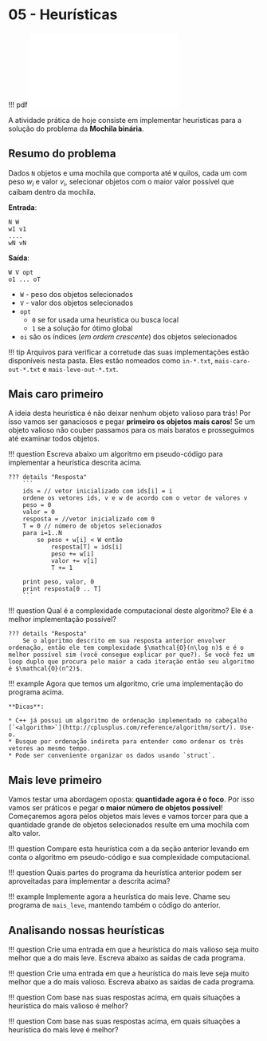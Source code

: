 # 05 - Heurísticas

!!! pdf
    ![](slides.pdf)

A atividade prática de hoje consiste em implementar heurísticas para a solução do problema da **Mochila binária**.

## Resumo do problema

Dados `N` objetos e uma mochila que comporta até `W` quilos, cada um com peso $w_i$ e valor $v_i$, selecionar objetos com o maior valor possível que caibam dentro da mochila.

**Entrada**:
```
N W
w1 v1
....
wN vN
```

**Saída**:
```
W V opt
o1 ... oT
```

* `W` - peso dos objetos selecionados
* `V` - valor dos objetos selecionados
* `opt`
    * `0` se for usada uma heurística ou busca local
    * `1` se a solução for ótimo global
* `oi` são os índices (*em ordem crescente*) dos objetos selecionados

!!! tip
    Arquivos para verificar a corretude das suas implementações estão disponíveis nesta pasta. Eles estão nomeados como `in-*.txt`, `mais-caro-out-*.txt` e `mais-leve-out-*.txt`.

## Mais caro primeiro

A ideia desta heurística é não deixar nenhum objeto valioso para trás! Por isso vamos ser ganaciosos e pegar **primeiro os objetos mais caros**! Se um objeto valioso não couber passamos para os mais baratos e prosseguimos até examinar todos objetos.

!!! question
    Escreva abaixo um algoritmo em pseudo-código para implementar a heurística descrita acima.

    ??? details "Resposta"
        ```
        ids = // vetor inicializado com ids[i] = i
        ordene os vetores ids, v e w de acordo com o vetor de valores v
        peso = 0
        valor = 0
        resposta = //vetor inicializado com 0
        T = 0 // número de objetos selecionados
        para i=1..N
            se peso + w[i] < W então
                resposta[T] = ids[i]
                peso += w[i]
                valor += v[i]
                T += 1

        print peso, valor, 0
        print resposta[0 .. T]
        ```


!!! question
    Qual é a complexidade computacional deste algoritmo? Ele é a melhor implementação possível?

    ??? details "Resposta"
        Se o algoritmo descrito em sua resposta anterior envolver ordenação, então ele tem complexidade $\mathcal{O}(n\log n)$ e é o melhor possível sim (você consegue explicar por que?). Se você fez um loop duplo que procura pelo maior a cada iteração então seu algoritmo é $\mathcal{O}(n^2)$.

!!! example
    Agora que temos um algoritmo, crie uma implementação do programa acima.

    **Dicas**:

    * C++ já possui um algoritmo de ordenação implementado no cabeçalho [`<algorithm>`](http://cplusplus.com/reference/algorithm/sort/). Use-o.
    * Busque por ordenação indireta para entender como ordenar os três vetores ao mesmo tempo.
    * Pode ser conveniente organizar os dados usando `struct`.

## Mais leve primeiro

Vamos testar uma abordagem oposta: **quantidade agora é o foco**. Por isso vamos ser práticos e pegar **o maior número de objetos possível**! Começaremos agora pelos objetos mais leves e vamos torcer para que a quantidade grande de objetos selecionados resulte em uma mochila com alto valor.

!!! question
    Compare esta heurística com a da seção anterior levando em conta o algoritmo em pseudo-código e sua complexidade computacional.

!!! question
    Quais partes do programa da heurística anterior podem ser aproveitadas para implementar a descrita acima?

!!! example
    Implemente agora a heurística do mais leve. Chame seu programa de `mais_leve`, mantendo também o código do anterior.

## Analisando nossas heurísticas

!!! question
    Crie uma entrada em que a heurística do mais valioso seja muito melhor que a do mais leve. Escreva abaixo as saídas de cada programa.

!!! question
    Crie uma entrada em que a heurística do mais leve seja muito melhor que a do mais valioso. Escreva abaixo as saídas de cada programa.

!!! question
    Com base nas suas respostas acima, em quais situações a heurística do mais valioso é melhor?

!!! question
    Com base nas suas respostas acima, em quais situações a heurística do mais leve é melhor?

